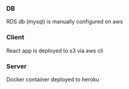 ### DB
RDS db (mysql) is manually configured on aws

### Client
React app is deployed to s3 via aws cli

### Server
Docker container deployed to heroku